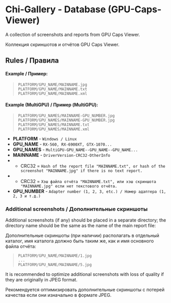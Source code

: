 # Chi-Gallery - Database (GPU-Caps-Viewer)

A collection of screenshots and reports from GPU Caps Viewer.

Коллекция скриншотов и отчётов GPU Caps Viewer.

## Rules / Правила

#### Example / Пример:
> `PLATFORM/GPU_NAME/MAINNAME.jpg`\
> `PLATFORM/GPU_NAME/MAINNAME.txt`\
> `PLATFORM/GPU_NAME/MAINNAME.xml`

#### Example (MultiGPU) / Пример (MultiGPU):
> `PLATFORM/GPU_NAMES/MAINNAME-GPU_NUMBER.jpg`\
> `PLATFORM/GPU_NAMES/MAINNAME-GPU_NUMBER.jpg`\
> `PLATFORM/GPU_NAMES/MAINNAME.txt`\
> `PLATFORM/GPU_NAMES/MAINNAME.xml`

- **PLATFORM** - `Windows / Linux`
- **GPU_NAME** - `RX-560, RX-6900XT, GTX-1070...`
- **GPU_NAMES** - `MultiGPU-GPU_NAME--GPU_NAME--GPU_NAME...`
- **MAINNAME** - `DriverVersion-CRC32-OtherInfo`
- - CRC32 = `Hash of the report file "MAINNAME.txt", or hash of the screenshot "MAINNAME.jpg" if there is no text report.`
- - CRC32 = `Хэш файла отчёта "MAINNAME.txt", или хэш скриншота "MAINNAME.jpg" если нет текстового отчёта.`
- **GPU_NUMBER** - `Adapter number (1, 2, 3, etc.) / Номер адаптера (1, 2, 3 и т.д.)`

### Additional screenshots / Дополнительные скриншоты

Additional screenshots (if any) should be placed in a separate directory; the directory name should be the same as the name of the main report file:

Дополнительные скриншоты (при наличии) располагать в отдельный каталог, имя каталога должно быть таким же, как и имя основного файла отчёта:
> `PLATFORM/GPU_NAME/MAINNAME/1.jpg`\
> `...`\
> `PLATFORM/GPU_NAME/MAINNAME/5.jpg`

It is recommended to optimize additional screenshots with loss of quality if they are originally in JPEG format.

Рекомендуется оптимизировать дополнительные скриншоты с потерей качества если они изначально в формате JPEG.

